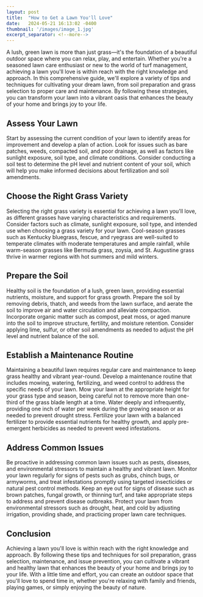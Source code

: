 ```yaml
---
layout: post
title:  "How to Get a Lawn You'll Love"
date:   2024-05-21 16:13:02 -0400
thumbnail: '/images/image_1.jpg'
excerpt_separator: <!--more-->
---
```

A lush, green lawn is more than just grass—it's the foundation of a beautiful outdoor space where you can relax, play, and entertain. <!--more-->Whether you're a seasoned lawn care enthusiast or new to the world of turf management, achieving a lawn you'll love is within reach with the right knowledge and approach. In this comprehensive guide, we'll explore a variety of tips and techniques for cultivating your dream lawn, from soil preparation and grass selection to proper care and maintenance. By following these strategies, you can transform your lawn into a vibrant oasis that enhances the beauty of your home and brings joy to your life.

## Assess Your Lawn
Start by assessing the current condition of your lawn to identify areas for improvement and develop a plan of action. Look for issues such as bare patches, weeds, compacted soil, and poor drainage, as well as factors like sunlight exposure, soil type, and climate conditions. Consider conducting a soil test to determine the pH level and nutrient content of your soil, which will help you make informed decisions about fertilization and soil amendments.

## Choose the Right Grass Variety
Selecting the right grass variety is essential for achieving a lawn you'll love, as different grasses have varying characteristics and requirements. Consider factors such as climate, sunlight exposure, soil type, and intended use when choosing a grass variety for your lawn. Cool-season grasses such as Kentucky bluegrass, fescue, and ryegrass are well-suited to temperate climates with moderate temperatures and ample rainfall, while warm-season grasses like Bermuda grass, zoysia, and St. Augustine grass thrive in warmer regions with hot summers and mild winters.

## Prepare the Soil
Healthy soil is the foundation of a lush, green lawn, providing essential nutrients, moisture, and support for grass growth. Prepare the soil by removing debris, thatch, and weeds from the lawn surface, and aerate the soil to improve air and water circulation and alleviate compaction. Incorporate organic matter such as compost, peat moss, or aged manure into the soil to improve structure, fertility, and moisture retention. Consider applying lime, sulfur, or other soil amendments as needed to adjust the pH level and nutrient balance of the soil.

## Establish a Maintenance Routine
Maintaining a beautiful lawn requires regular care and maintenance to keep grass healthy and vibrant year-round. Develop a maintenance routine that includes mowing, watering, fertilizing, and weed control to address the specific needs of your lawn. Mow your lawn at the appropriate height for your grass type and season, being careful not to remove more than one-third of the grass blade length at a time. Water deeply and infrequently, providing one inch of water per week during the growing season or as needed to prevent drought stress. Fertilize your lawn with a balanced fertilizer to provide essential nutrients for healthy growth, and apply pre-emergent herbicides as needed to prevent weed infestations.

## Address Common Issues
Be proactive in addressing common lawn issues such as pests, diseases, and environmental stressors to maintain a healthy and vibrant lawn. Monitor your lawn regularly for signs of pests such as grubs, chinch bugs, or armyworms, and treat infestations promptly using targeted insecticides or natural pest control methods. Keep an eye out for signs of disease such as brown patches, fungal growth, or thinning turf, and take appropriate steps to address and prevent disease outbreaks. Protect your lawn from environmental stressors such as drought, heat, and cold by adjusting irrigation, providing shade, and practicing proper lawn care techniques.

## Conclusion
Achieving a lawn you'll love is within reach with the right knowledge and approach. By following these tips and techniques for soil preparation, grass selection, maintenance, and issue prevention, you can cultivate a vibrant and healthy lawn that enhances the beauty of your home and brings joy to your life. With a little time and effort, you can create an outdoor space that you'll love to spend time in, whether you're relaxing with family and friends, playing games, or simply enjoying the beauty of nature.
